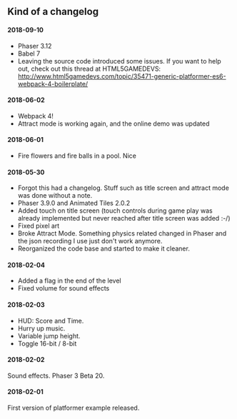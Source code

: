 ## Kind of a changelog

#### 2018-09-10
- Phaser 3.12
- Babel 7
- Leaving the source code introduced some issues. If you want to help out, check out this thread at HTML5GAMEDEVS: http://www.html5gamedevs.com/topic/35471-generic-platformer-es6-webpack-4-boilerplate/

#### 2018-06-02
- Webpack 4! 
- Attract mode is working again, and the online demo was updated

#### 2018-06-01
- Fire flowers and fire balls in a pool. Nice

#### 2018-05-30
- Forgot this had a changelog. Stuff such as title screen and attract mode was done without a note.
- Phaser 3.9.0 and Animated Tiles 2.0.2
- Added touch on title screen (touch controls during game play was already implemented but never reached after title screen was added :-/)
- Fixed pixel art
- Broke Attract Mode. Something physics related changed in Phaser and the json recording I use just don't work anymore.
- Reorganized the code base and started to make it cleaner.

#### 2018-02-04
- Added a flag in the end of the level
- Fixed volume for sound effects

#### 2018-02-03
- HUD: Score and Time.
- Hurry up music.
- Variable jump height.
- Toggle 16-bit / 8-bit

#### 2018-02-02
Sound effects. Phaser 3 Beta 20.

#### 2018-02-01
First version of platformer example released.